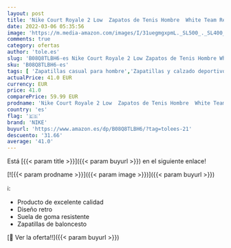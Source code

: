 ```yaml
---
layout: post
title: 'Nike Court Royale 2 Low  Zapatos de Tenis Hombre  White Team Red Gum Lt Brown  40.5 EU'
date: 2022-03-06 05:35:56
image: 'https://m.media-amazon.com/images/I/31uegmgxpmL._SL500_._SL400_.jpg'
comments: true
category: ofertas
author: 'tole.es'
slug: 'B08Q8TLBH6-es Nike Court Royale 2 Low Zapatos de Tenis Hombre White Team...'
sku: 'B08Q8TLBH6-es'
tags: [ 'Zapatillas casual para hombre','Zapatillas y calzado deportivo para hombre','Zapatos','Zapatos para hombre','Zapatos y complementos','nike','zapatos', ]
actualPrice: 41.0 EUR
currency: EUR
price: 41.0
comparePrice: 59.99 EUR
prodname: 'Nike Court Royale 2 Low  Zapatos de Tenis Hombre  White Team Red Gum Lt Brown  40.5 EU'
country: 'es'
flag: '🇪🇸'
brand: 'NIKE'
buyurl: 'https://www.amazon.es/dp/B08Q8TLBH6/?tag=tolees-21'
descuento: '31.66'
average: '41.0'
---
```


Está [{{< param title >}}]({{< param buyurl >}}) en el siguiente enlace!

[![{{< param prodname >}}]({{< param image >}})]({{< param buyurl >}})

ℹ️:

- Producto de excelente calidad
- Diseño retro
- Suela de goma resistente
- Zapatillas de baloncesto

[🛒 Ver la oferta!!]({{< param buyurl >}})
